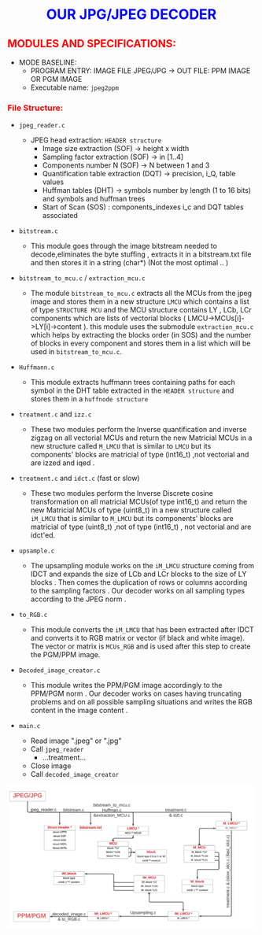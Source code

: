 <div align="center">
  <h1><span style="color:blue">OUR JPG/JPEG DECODER</span></h1>
</div>

## <span style="color:red">MODULES AND SPECIFICATIONS: </span>

- MODE BASELINE:
  - PROGRAM ENTRY: IMAGE FILE JPEG/JPG  -> OUT FILE: PPM IMAGE OR PGM IMAGE
  - Executable name: `jpeg2ppm`

### <span style="color:red">File Structure: </span>

- `jpeg_reader.c`
  - JPEG head extraction: `HEADER structure`
    - Image size extraction (SOF) -> height x width
    - Sampling factor extraction (SOF) -> in [1..4]
    - Components number N (SOF) -> N between 1 and 3
    - Quantification table extraction (DQT) -> precision, i_Q, table values
    - Huffman tables (DHT) -> symbols number by length (1 to 16 bits) and symbols and huffman trees 
    - Start of Scan (SOS) : components_indexes i_c and DQT tables associated 
- `bitstream.c`
  - This module goes through the image bitstream needed to decode,eliminates the byte stuffing , extracts it in a bitstream.txt file and then stores 
 it in a string (char*) (Not the most optimal .. )
 
- `bitstream_to_mcu.c` / `extraction_mcu.c`  
  - The module `bitstream_to_mcu.c` extracts all the MCUs from the jpeg image and stores them in a new structure `LMCU` which contains a list of type `STRUCTURE MCU` and the MCU structure contains LY , LCb, LCr components which are lists of vectorial blocks ( LMCU->MCUs[i]->LY[i]->content ).
  this module uses the submodule `extraction_mcu.c` which helps by extracting the blocks order (in SOS) and the number of blocks in every component and stores them in a list which will be used in `bitstream_to_mcu.c`. 

- `Huffmann.c` 
  - This module extracts huffmann trees containing paths for each symbol in the DHT table extracted in the `HEADER structure` and stores them in a `huffnode structure`
  
- `treatment.c` and `izz.c` 
  - These two modules perform the Inverse quantification and inverse zigzag on all vectorial MCUs and return the new Matricial MCUs in a new structure called `M_LMCU` that is similar to `LMCU` but its components' blocks are matricial of type (int16_t) ,not vectorial and are izzed and iqed . 
  
- `treatment.c` and `idct.c` (fast or slow)
  - These two modules perform the Inverse Discrete cosine transformation on all matricial MCUs(of type int16_t) and return the new Matricial MCUs of type (uint8_t) in a new structure called `iM_LMCU` that is similar to `M_LMCU` but its components' blocks are matricial of type (uint8_t) ,not of type (int16_t) , not vectorial and are idct'ed.
  
- `upsample.c` 
  - The upsampling module works on the `iM_LMCU` structure coming from IDCT and expands the size of LCb and LCr blocks to the size of LY blocks . Then comes the duplication of rows or columns according to the sampling factors . Our decoder works on all sampling types according to the JPEG norm .
  
  
- `to_RGB.c`
  - This module converts the `iM_LMCU` that has been extracted after IDCT and converts it to RGB matrix or vector (if black and white image). The vector or matrix is `MCUs_RGB` and is used after this step to create the PGM/PPM image.
  
- `Decoded_image_creator.c`
  - This module writes the PPM/PGM image accordingly to the PPM/PGM norm . Our decoder works on cases having truncating problems and on all possible sampling situations and writes the RGB content in the image content . 

- `main.c`
  - Read image ".jpeg" or ".jpg"
  - Call `jpeg_reader`
    - ...treatment...
  - Close image
  - Call `decoded_image_creator`

![$$\color{blue}{JPEG\ DECODER\ STRUCTURE\\}$$](projet_C.jpeg)
